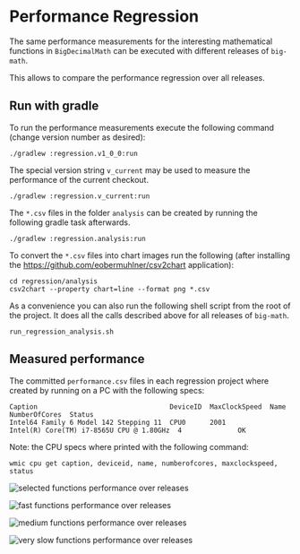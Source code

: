 # Performance Regression

The same performance measurements for the interesting mathematical functions
in `BigDecimalMath` can be executed with different releases of `big-math`.  

This allows to compare the performance regression over all releases.

## Run with gradle

To run the performance measurements execute the following command (change version number as desired):
```console
./gradlew :regression.v1_0_0:run
```

The special version string `v_current` may be used to measure the performance of the current checkout.
```console
./gradlew :regression.v_current:run
```

The `*.csv` files in the folder `analysis` can be created by running the following gradle task afterwards.
```console
./gradlew :regression.analysis:run
```

To convert the `*.csv` files into chart images run the following
(after installing the https://github.com/eobermuhlner/csv2chart application):
```console
cd regression/analysis
csv2chart --property chart=line --format png *.csv
```

As a convenience you can also run the following shell script from the root of the project.
It does all the calls described above for all releases of `big-math`.
```console
run_regression_analysis.sh
```


## Measured performance

The committed `performance.csv` files in each regression project where created
by running on a PC with the following specs: 

```
Caption                                 DeviceID  MaxClockSpeed  Name                                      NumberOfCores  Status
Intel64 Family 6 Model 142 Stepping 11  CPU0      2001           Intel(R) Core(TM) i7-8565U CPU @ 1.80GHz  4              OK
```

Note: the CPU specs where printed with the following command: 

```console
wmic cpu get caption, deviceid, name, numberofcores, maxclockspeed, status
```

![selected functions performance over releases](https://github.com/eobermuhlner/big-math/blob/master/regression/analysis/selected%20functions%20performance%20over%20releases.png)

![fast functions performance over releases](https://github.com/eobermuhlner/big-math/blob/master/regression/analysis/fast%20functions%20performance%20over%20releases.png)

![medium functions performance over releases](https://github.com/eobermuhlner/big-math/blob/master/regression/analysis/medium%20functions%20performance%20over%20releases.png)

![very slow functions performance over releases](https://github.com/eobermuhlner/big-math/blob/master/regression/analysis/very%20slow%20functions%20performance%20over%20releases.png)

